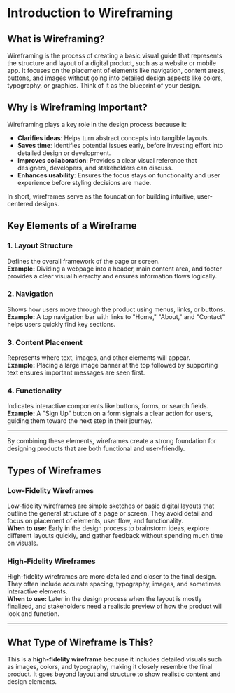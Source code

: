 # Introduction to Wireframing

## What is Wireframing?
Wireframing is the process of creating a basic visual guide that represents the structure and layout of a digital product, such as a website or mobile app. It focuses on the placement of elements like navigation, content areas, buttons, and images without going into detailed design aspects like colors, typography, or graphics. Think of it as the blueprint of your design.

## Why is Wireframing Important?
Wireframing plays a key role in the design process because it:

- **Clarifies ideas**: Helps turn abstract concepts into tangible layouts.  
- **Saves time**: Identifies potential issues early, before investing effort into detailed design or development.  
- **Improves collaboration**: Provides a clear visual reference that designers, developers, and stakeholders can discuss.  
- **Enhances usability**: Ensures the focus stays on functionality and user experience before styling decisions are made.  

In short, wireframes serve as the foundation for building intuitive, user-centered designs.

## Key Elements of a Wireframe

### 1. Layout Structure
Defines the overall framework of the page or screen.  
**Example:** Dividing a webpage into a header, main content area, and footer provides a clear visual hierarchy and ensures information flows logically.

### 2. Navigation
Shows how users move through the product using menus, links, or buttons.  
**Example:** A top navigation bar with links to "Home," "About," and "Contact" helps users quickly find key sections.

### 3. Content Placement
Represents where text, images, and other elements will appear.  
**Example:** Placing a large image banner at the top followed by supporting text ensures important messages are seen first.

### 4. Functionality
Indicates interactive components like buttons, forms, or search fields.  
**Example:** A "Sign Up" button on a form signals a clear action for users, guiding them toward the next step in their journey.

---

By combining these elements, wireframes create a strong foundation for designing products that are both functional and user-friendly.

## Types of Wireframes

### Low-Fidelity Wireframes
Low-fidelity wireframes are simple sketches or basic digital layouts that outline the general structure of a page or screen. They avoid detail and focus on placement of elements, user flow, and functionality.  
**When to use:** Early in the design process to brainstorm ideas, explore different layouts quickly, and gather feedback without spending much time on visuals.

### High-Fidelity Wireframes
High-fidelity wireframes are more detailed and closer to the final design. They often include accurate spacing, typography, images, and sometimes interactive elements.  
**When to use:** Later in the design process when the layout is mostly finalized, and stakeholders need a realistic preview of how the product will look and function.

---

## What Type of Wireframe is This?
This is a **high-fidelity wireframe** because it includes detailed visuals such as images, colors, and typography, making it closely resemble the final product. It goes beyond layout and structure to show realistic content and design elements.


